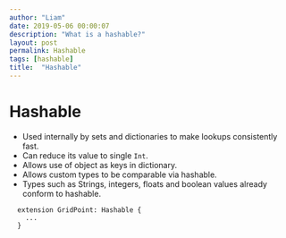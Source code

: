 ```yaml
---
author: "Liam"
date: 2019-05-06 00:00:07
description: "What is a hashable?"
layout: post
permalink: Hashable
tags: [hashable]
title:  "Hashable"
---
```


# Hashable

- Used internally by sets and dictionaries to make lookups consistently fast.
- Can reduce its value to single `Int`.
- Allows use of object as keys in dictionary.
- Allows custom types to be comparable via hashable.
- Types such as Strings, integers, floats and boolean values already conform to hashable.

```
  extension GridPoint: Hashable {
    ...
  }
```
